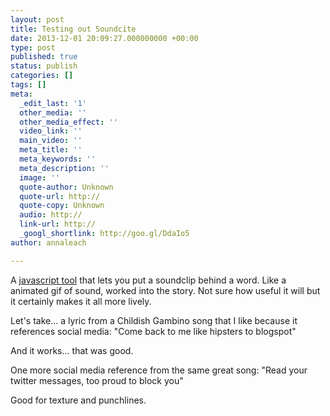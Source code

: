 ```yaml
---
layout: post
title: Testing out Soundcite
date: 2013-12-01 20:09:27.000000000 +00:00
type: post
published: true
status: publish
categories: []
tags: []
meta:
  _edit_last: '1'
  other_media: ''
  other_media_effect: ''
  video_link: ''
  main_video: ''
  meta_title: ''
  meta_keywords: ''
  meta_description: ''
  image: ''
  quote-author: Unknown
  quote-url: http://
  quote-copy: Unknown
  audio: http://
  link-url: http://
  _googl_shortlink: http://goo.gl/DdaIo5
author: annaleach

---
```


A [javascript tool](http://soundcite.knightlab.com/#create-new) that 
lets you put a soundclip behind a word. Like a animated gif of sound, 
worked into the story. Not sure how useful it will but it certainly makes it all more lively. 

Let's take... a lyric from a Childish Gambino song that I like because 
it references social media: "Come back to me like hipsters to blogspot" 

And it works... that was good. 

One more social media reference from the same great song: "Read your 
twitter messages, too proud to block you"

Good for texture and punchlines.

